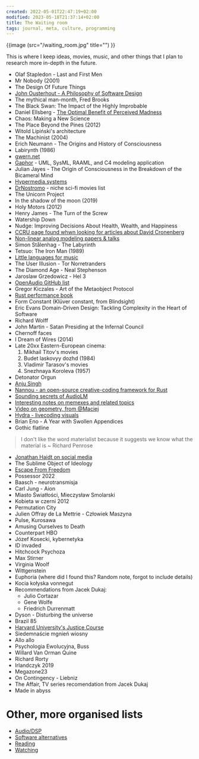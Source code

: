 ```yaml
---
created: 2022-05-01T22:47:19+02:00
modified: 2023-05-18T21:37:14+02:00
title: The Waiting room
tags: journal, meta, culture, programming
---
```


{{image (src="/waiting_room.jpg" title="") }}

This is where I keep ideas, movies, music, and other things that I plan to
research more in-depth in the future.

- Olaf Stapledon - Last and First Men
- Mr Nobody (2001)
- The Design Of Future Things
- [John Ousterhout - A Philosophy of Software Design](https://web.stanford.edu/~ouster/cgi-bin/book.php)
- The mythical man-month, Fred Brooks
- The Black Swan: The Impact of the Highly Improbable
- Daniel Ellsberg - [The Optimal Benefit of Perceived Madness](https://ia600102.us.archive.org/20/items/ThePoliticalUsesOfMadness/ELS005-001.pdf)
- Chaos: Making a New Science
- The Place Beyond the Pines (2012)
- Witold Lipiński's architecture
- The Machinist (2004)
- Erich Neumann - The Origins and History of Consciousness
- Labirynth (1986)
- [gwern.net](https://gwern.net/)
- [Gaphor](https://gaphor.org/) - UML, SysML, RAAML, and C4 modeling application
- Julian Jayes - The Origin of Consciousness in the Breakdown of the Bicameral Mind
- [Hypermedia.systems](https://hypermedia.system)
- [DrNostromo](http://www.drnostromo.com/movies) - niche sci-fi movies list
- The Unicorn Project
- In the shadow of the moon (2019)
- Holy Motors (2012)
- Henry James - The Turn of the Screw
- Watership Down
- Nudge: Improving Decisions About Health, Wealth, and Happiness
- [CCRU page found whwn looking for articles about David Cronenberg](http://ccru.net/syzygy/zerok.htm)
- [Non-linear analog modeling papers & talks](https://cytomic.com/technical-papers/)
- Simon Stålenhag - The Labyrinth
- Tetsuo: The Iron Man (1989)
- [Little languages for music](https://www.usenix.org/legacy/publications/compsystems/1990/spr_langston.pdf)
- The User Illusion - Tor Norretranders
- The Diamond Age - Neal Stephenson
- Jaroslaw Grzedowicz - Hel 3
- [OpenAudio GitHub list](https://github.com/webprofusion/OpenAudio)
- Gregor Kiczales - Art of the Metaobject Protocol
- [Rust performance book](https://nnethercote.github.io/perf-book/introduction.html)
- Form Constant (Klüver constant, from Blindsight)
- Eric Evans Domain-Driven Design: Tackling Complexity in the Heart of Software
- Richard Wolff
- John Martin - Satan Presiding at the Infernal Council
- Chernoff faces
- I Dream of Wires (2014)
- Late 20xx Eastern-European cinema:
  1. Mikhail Titov's movies
  1. Budet laskovyy dozhd (1984)
  1. Vladimir Tarasov's movies
  1. Snezhnaya Koroleva (1957)
- Detonator Orgun
- [Anju Singh](https://www.anjusingh.com/)
- [Nannou - an open-source creative-coding framework for Rust](https://nannou.cc/)
- [Sounding secrets of AudioLM](https://www.shaped.ai/blog/sounding-the-secrets-of-audiolm)
- [Interesting notes on memexes and related topics](https://metasyn.pw/memex)
- [Video on geometry, from @Maciej](https://invidious.baczek.me/watch?v=utMx48aGndI)
- [Hydra - livecoding visuals](https://github.com/hydra-synth/hydra)
- Brian Eno - A Year with Swollen Appendices
- Gothic flatline

> I don't like the word materialist
> because it suggests we know
> what the material is ~ Richard Penrose

- [Jonathan Haidt on social media](https://jonathanhaidt.com/social-media)
- The Sublime Object of Ideology
- [Escape From Freedom](https://en.m.wikipedia.org/wiki/Escape_from_Freedom)
- Possessor 2022
- Baasch - neurotransmisja
- Carl Jung - Aion
- Miasto Światłości, Mieczysław Smolarski
- Kobieta w czerni 2012
- Permutation City
- Julien Offray de La Mettrie - Człowiek Maszyna
- Pulse, Kurosawa
- Amusing Ourselves to Death
- Counterpart HBO
- Józef Kosecki, kybernetyka
- ID invaded
- Hitchcock Psychoza
- Max Stirner
- Virginia Woolf
- Wittgenstein
- Euphoria (where did I found this? Random note, forgot to include details)
- Kocia kołyska vonnegut
- Recommendations from Jacek Dukaj:
  - Julio Cortazar
  - Gene Wolfe
  - Friedrich Durrenmatt
- Dyson - Disturbing the universe
- Brazil 85
- [Harvard University's Justice
  Course](http://justiceharvard.org/justicecourse/)
- Siedemnaście mgnień wiosny
- Allo allo
- Psychologia Ewolucyjna, Buss
- Willard Van Orman Quine
- Richard Rorty
- Irlandczyk 2019
- Megazone23
- On Contingency - Liebniz
- The Affair, TV series recomendation from Jacek Dukaj
- Made in abyss

# Other, more organised lists

- [Audio/DSP](/dsp)
- [Software alternatives](/alternatives)
- [Reading](/reading)
- [Watching](/watching)
